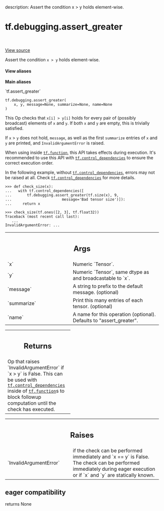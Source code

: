 description: Assert the condition x > y holds element-wise.

<div itemscope itemtype="http://developers.google.com/ReferenceObject">
<meta itemprop="name" content="tf.debugging.assert_greater" />
<meta itemprop="path" content="Stable" />
</div>

# tf.debugging.assert_greater

<!-- Insert buttons and diff -->

<table class="tfo-notebook-buttons tfo-api nocontent" align="left">

</table>

<a target="_blank" class="external" href="/code/stable/tensorflow/python/ops/check_ops.py">View source</a>



Assert the condition `x > y` holds element-wise.


<section class="expandable">
  <h4 class="showalways">View aliases</h4>
  <p>
<b>Main aliases</b>
<p>`tf.assert_greater`</p>
</p>
</section>

<pre class="devsite-click-to-copy prettyprint lang-py tfo-signature-link">
<code>tf.debugging.assert_greater(
    x, y, message=None, summarize=None, name=None
)
</code></pre>



<!-- Placeholder for "Used in" -->

This Op checks that `x[i] > y[i]` holds for every pair of (possibly
broadcast) elements of `x` and `y`. If both `x` and `y` are empty, this is
trivially satisfied.

If `x` > `y` does not hold, `message`, as well as the first `summarize`
entries of `x` and `y` are printed, and `InvalidArgumentError` is raised.

When using inside <a href="../../tf/function.md"><code>tf.function</code></a>, this API takes effects during execution.
It's recommended to use this API with <a href="../../tf/control_dependencies.md"><code>tf.control_dependencies</code></a> to
ensure the correct execution order.

In the following example, without <a href="../../tf/control_dependencies.md"><code>tf.control_dependencies</code></a>, errors may
not be raised at all.
Check <a href="../../tf/control_dependencies.md"><code>tf.control_dependencies</code></a> for more details.

```
>>> def check_size(x):
...   with tf.control_dependencies([
...       tf.debugging.assert_greater(tf.size(x), 9,
...                       message='Bad tensor size')]):
...     return x
```

```
>>> check_size(tf.ones([2, 3], tf.float32))
Traceback (most recent call last):
   ...
InvalidArgumentError: ...
```

<!-- Tabular view -->
 <table class="responsive fixed orange">
<colgroup><col width="214px"><col></colgroup>
<tr><th colspan="2"><h2 class="add-link">Args</h2></th></tr>

<tr>
<td>
`x`<a id="x"></a>
</td>
<td>
 Numeric `Tensor`.
</td>
</tr><tr>
<td>
`y`<a id="y"></a>
</td>
<td>
 Numeric `Tensor`, same dtype as and broadcastable to `x`.
</td>
</tr><tr>
<td>
`message`<a id="message"></a>
</td>
<td>
A string to prefix to the default message. (optional)
</td>
</tr><tr>
<td>
`summarize`<a id="summarize"></a>
</td>
<td>
Print this many entries of each tensor. (optional)
</td>
</tr><tr>
<td>
`name`<a id="name"></a>
</td>
<td>
A name for this operation (optional).  Defaults to "assert_greater".
</td>
</tr>
</table>



<!-- Tabular view -->
 <table class="responsive fixed orange">
<colgroup><col width="214px"><col></colgroup>
<tr><th colspan="2"><h2 class="add-link">Returns</h2></th></tr>
<tr class="alt">
<td colspan="2">
Op that raises `InvalidArgumentError` if `x > y` is False. This can
be used with <a href="../../tf/control_dependencies.md"><code>tf.control_dependencies</code></a> inside of <a href="../../tf/function.md"><code>tf.function</code></a>s to
block followup computation until the check has executed.
</td>
</tr>

</table>



<!-- Tabular view -->
 <table class="responsive fixed orange">
<colgroup><col width="214px"><col></colgroup>
<tr><th colspan="2"><h2 class="add-link">Raises</h2></th></tr>

<tr>
<td>
`InvalidArgumentError`<a id="InvalidArgumentError"></a>
</td>
<td>
if the check can be performed immediately and
`x == y` is False. The check can be performed immediately during eager
execution or if `x` and `y` are statically known.
</td>
</tr>
</table>



 <section><devsite-expandable expanded>
 <h2 class="showalways">eager compatibility</h2>

returns None

 </devsite-expandable></section>

